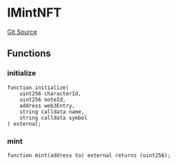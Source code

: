 # IMintNFT
[Git Source](https://github.com/Crossbell-Box/Crossbell-Contracts/blob/d7930db5cd89d52737395aa81b0ec583ccadb80c/contracts/interfaces/IMintNFT.sol)


## Functions
### initialize


```solidity
function initialize(
    uint256 characterId,
    uint256 noteId,
    address web3Entry,
    string calldata name,
    string calldata symbol
) external;
```

### mint


```solidity
function mint(address to) external returns (uint256);
```

